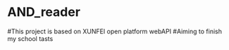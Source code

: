 # AND_reader
#This project is based on XUNFEI open platform webAPI
#Aiming to finish my school tasts
